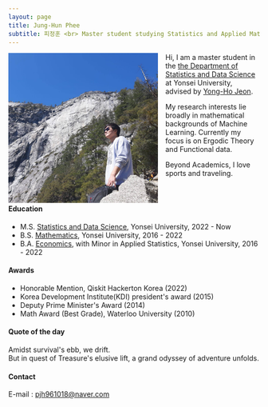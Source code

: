 ```yaml
---
layout: page
title: Jung-Hun Phee
subtitle: 피정훈 <br> Master student studying Statistics and Applied Math
--- 
```


<a href="url"><img src="/assets/img/56268608_1919133274858508_5215814627929096192_n.jpg" align="left" height="300" width="300" style="float:left; padding-right:15px" ></a>
Hi, I am a master student in the [the Department of Statistics and Data Science](https://stat.yonsei.ac.kr/stat/index.do) at Yonsei University, advised by [Yong-Ho Jeon](https://stat.yonsei.ac.kr/faculty/name_search.do?mode=view&userId=zLn7yUITMUoRCLHT7RciHQ%3D%3D&sosokcd=). 

My research interests lie broadly in mathematical backgrounds of Machine Learning. Currently my focus is on Ergodic Theory and Functional data.

Beyond Academics, I love sports and traveling.
<br><br><br>


#### Education
- M.S. [Statistics and Data Science](https://stat.yonsei.ac.kr/stat/index.do), Yonsei University, 2022 - Now
- B.S. [Mathematics](https://math.yonsei.ac.kr/math/index.do), Yonsei University, 2016 - 2022 
- B.A. [Economics](https://economics.yonsei.ac.kr/economics/index.do), with Minor in Applied Statistics, Yonsei University, 2016 - 2022

#### Awards
- Honorable Mention, Qiskit Hackerton Korea (2022)
- Korea Development Institute(KDI) president's award (2015)
- Deputy Prime Minister's Award (2014)
- Math Award (Best Grade), Waterloo University (2010)

#### Quote of the day
Amidst survival's ebb, we drift.<br>
But in quest of Treasure's elusive lift, a grand odyssey of adventure unfolds.

#### Contact
E-mail : pjh961018@naver.com
